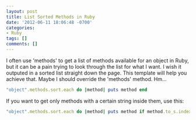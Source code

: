 ```yaml
---
layout: post
title: List Sorted Methods in Ruby
date: '2012-06-11 18:06:48 -0700'
categories:
- Ruby
tags: []
comments: []
---
```

I often use 'methods' to get a list of methods available for an object in Ruby, but it can be a pain trying to look through the list for what I want. I wish it outputed in a sorted list straight down the page. This template will help you achieve that. Maybe I should override the 'methods' method. Hm...

``` ruby
"object".methods.sort.each do |method| puts method end
```

If you want to get only methods with a certain string inside them, use this:

``` ruby
"object".methods.sort.each do |method| puts method if method.to_s.index('search_string') end
```

